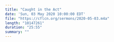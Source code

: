 ```yaml
---
title: "Caught in the Act"
date: 'Sun, 03 May 2020 10:00:00 EDT'
file: "https://cflcn.org/sermons/2020-05-03.m4a"
length: "10147261"
duration: "25:55"
summary: ""
---
```

